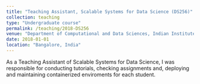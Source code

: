 ```yaml
---
title: "Teaching Assistant, Scalable Systems for Data Science (DS256)"
collection: teaching
type: "Undergraduate course"
permalink: /teaching/2018-DS256
venue: "Department of Computational and Data Sciences, Indian Institute of Science"
date: 2018-01-01
location: "Bangalore, India"
---
```


As a Teaching Assistant of Scalable Systems for Data Science, I was responsible for conducting tutorials, checking assignments and, deploying and maintaining containerized enviroments for each student.
